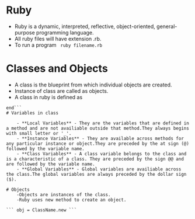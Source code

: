 # Ruby


- Ruby is a dynamic, interpreted, reflective, object-oriented, general-purpose programming language.
- All ruby files will have extension .rb.
- To run a program
	``` ruby filename.rb```

# Classes and Objects

- A class is the blueprint from which individual objects are created. 
- Instance of class are called as objects.
- A class in ruby is defined as
```class ClassName
end```
# Variables in class

	- **Local Variables** - They are the variables that are defined in a method and are not availiable outside that method.They always begins with small letter or '_'.
	- **Instance Variables** - They are available across methods for any particular instance or object.They are preceded by the at sign (@) followed by the variable name.
	- **Class Variables** - A class variable belongs to the class and is a characteristic of a class. They are preceded by the sign @@ and are followed by the variable name.
	- **Global Variables** - Global variables are availiable across the class.The global variables are always preceded by the dollar sign ($).

# Objects
	-Objects are instances of the class.
	-Ruby uses new method to create an object.

``` obj = ClassName.new ```



